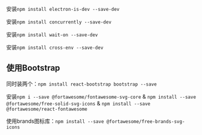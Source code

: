 安装`npm install electron-is-dev --save-dev`

安装`npm install concurrently --save-dev`

安装`npm install wait-on --save-dev`

安装`npm install cross-env --save-dev`

## 使用Bootstrap

同时装两个：`npm install react-bootstrap bootstrap --save`

安装`npm i --save @fortawesome/fontawesome-svg-core` & `npm install --save @fortawesome/free-solid-svg-icons` & `npm install --save @fortawesome/react-fontawesome`

使用brands图标库：`npm install --save @fortawesome/free-brands-svg-icons`

